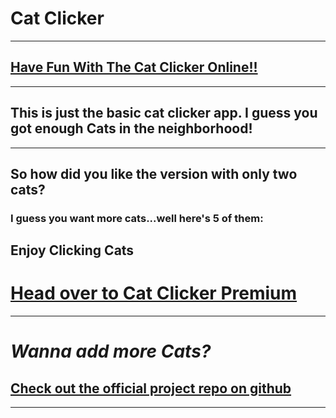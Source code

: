 # Cat Clicker
---

## **[Have Fun With The Cat Clicker Online!!](https://patel-jenu-1991.github.io/cat-clicker/)**
---

## This is just the basic cat clicker app. I guess you got enough Cats in the neighborhood!
---

## So how did you like the version with only two cats?

### I guess you want more cats...well here's 5 of them:

**Enjoy Clicking Cats**
---
# [Head over to Cat Clicker Premium](https://github.com/Patel-Jenu-1991/cat-clicker-premium-live)

---

# **_Wanna add more Cats?_**

## [Check out the official project repo on github](https://github.com/Patel-Jenu-1991/cat-clicker-premium)
---

